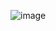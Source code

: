 
![image](https://user-images.githubusercontent.com/70135704/226915901-dc8aeda7-5054-4563-aaee-bf9cbce57e78.png)

